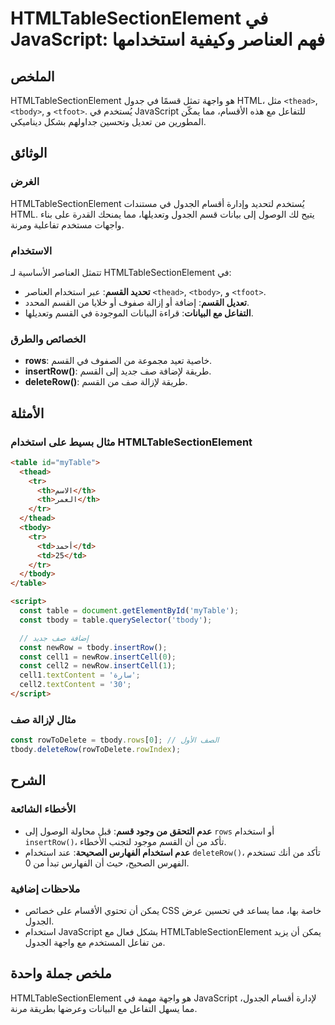 <!--
Meta Description: # HTMLTableSectionElement في JavaScript: فهم العناصر وكيفية استخدامها ## الملخص HTMLTableSectionElement هو واجهة تمثل قسمًا في جدول HTML، مثل `<thead>...
Meta Keywords: tbody, القسم, htmltablesectionelement, استخدام, const
-->

# HTMLTableSectionElement في JavaScript: فهم العناصر وكيفية استخدامها

## الملخص
HTMLTableSectionElement هو واجهة تمثل قسمًا في جدول HTML، مثل `<thead>`, `<tbody>`, و `<tfoot>`. يُستخدم في JavaScript للتفاعل مع هذه الأقسام، مما يمكّن المطورين من تعديل وتحسين جداولهم بشكل ديناميكي.

## الوثائق
### الغرض
HTMLTableSectionElement يُستخدم لتحديد وإدارة أقسام الجدول في مستندات HTML. يتيح لك الوصول إلى بيانات قسم الجدول وتعديلها، مما يمنحك القدرة على بناء واجهات مستخدم تفاعلية ومرنة.

### الاستخدام
تتمثل العناصر الأساسية لـ HTMLTableSectionElement في:
- **تحديد القسم**: عبر استخدام العناصر `<thead>`, `<tbody>`, و `<tfoot>`.
- **تعديل القسم**: إضافة أو إزالة صفوف أو خلايا من القسم المحدد.
- **التفاعل مع البيانات**: قراءة البيانات الموجودة في القسم وتعديلها.

### الخصائص والطرق
- **rows**: خاصية تعيد مجموعة من الصفوف في القسم.
- **insertRow()**: طريقة لإضافة صف جديد إلى القسم.
- **deleteRow()**: طريقة لإزالة صف من القسم.

## الأمثلة
### مثال بسيط على استخدام HTMLTableSectionElement
```html
<table id="myTable">
  <thead>
    <tr>
      <th>الاسم</th>
      <th>العمر</th>
    </tr>
  </thead>
  <tbody>
    <tr>
      <td>أحمد</td>
      <td>25</td>
    </tr>
  </tbody>
</table>

<script>
  const table = document.getElementById('myTable');
  const tbody = table.querySelector('tbody');

  // إضافة صف جديد
  const newRow = tbody.insertRow();
  const cell1 = newRow.insertCell(0);
  const cell2 = newRow.insertCell(1);
  cell1.textContent = 'سارة';
  cell2.textContent = '30';
</script>
```

### مثال لإزالة صف
```javascript
const rowToDelete = tbody.rows[0]; // الصف الأول
tbody.deleteRow(rowToDelete.rowIndex);
```

## الشرح
### الأخطاء الشائعة
- **عدم التحقق من وجود قسم**: قبل محاولة الوصول إلى `rows` أو استخدام `insertRow()`، تأكد من أن القسم موجود لتجنب الأخطاء.
- **عدم استخدام الفهارس الصحيحة**: عند استخدام `deleteRow()`، تأكد من أنك تستخدم الفهرس الصحيح، حيث أن الفهارس تبدأ من 0.

### ملاحظات إضافية
- يمكن أن تحتوي الأقسام على خصائص CSS خاصة بها، مما يساعد في تحسين عرض الجدول.
- استخدام JavaScript بشكل فعال مع HTMLTableSectionElement يمكن أن يزيد من تفاعل المستخدم مع واجهة الجدول.

## ملخص جملة واحدة
HTMLTableSectionElement هو واجهة مهمة في JavaScript لإدارة أقسام الجدول، مما يسهل التفاعل مع البيانات وعرضها بطريقة مرنة.